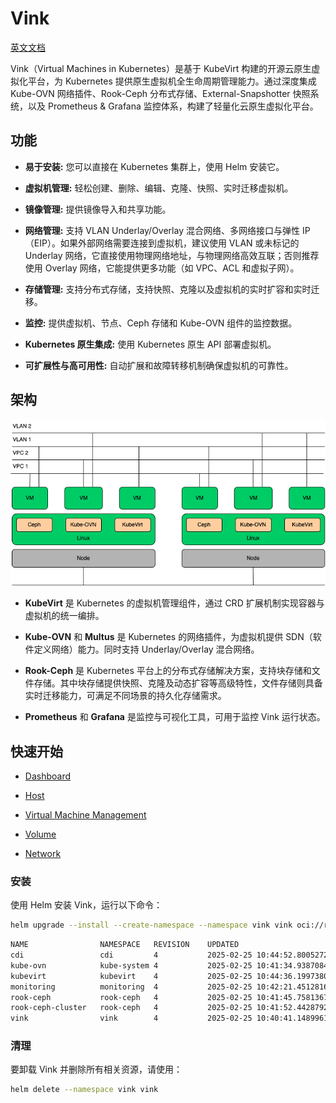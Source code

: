 # Vink

[英文文档](./README.en.md)

Vink（Virtual Machines in Kubernetes）是基于 KubeVirt 构建的开源云原生虚拟化平台，为 Kubernetes 提供原生虚拟机全生命周期管理能力。通过深度集成 Kube-OVN 网络插件、Rook-Ceph 分布式存储、External-Snapshotter 快照系统，以及 Prometheus & Grafana 监控体系，构建了轻量化云原生虚拟化平台。

## 功能

- **易于安装:** 您可以直接在 Kubernetes 集群上，使用 Helm 安装它。

- **虚拟机管理:** 轻松创建、删除、编辑、克隆、快照、实时迁移虚拟机。

- **镜像管理:** 提供镜像导入和共享功能。

- **网络管理:** 支持 VLAN Underlay/Overlay 混合网络、多网络接口与弹性 IP（EIP）。如果外部网络需要连接到虚拟机，建议使用 VLAN 或未标记的 Underlay 网络，它直接使用物理网络地址，与物理网络高效互联；否则推荐使用 Overlay 网络，它能提供更多功能（如 VPC、ACL 和虚拟子网）。

- **存储管理:** 支持分布式存储，支持快照、克隆以及虚拟机的实时扩容和实时迁移。

- **监控:** 提供虚拟机、节点、Ceph 存储和 Kube-OVN 组件的监控数据。

- **Kubernetes 原生集成:** 使用 Kubernetes 原生 API 部署虚拟机。

- **可扩展性与高可用性:** 自动扩展和故障转移机制确保虚拟机的可靠性。

## 架构

![Vink](./docs/images/vink.png)

- **KubeVirt** 是 Kubernetes 的虚拟机管理组件，通过 CRD 扩展机制实现容器与虚拟机的统一编排。

- **Kube-OVN** 和 **Multus** 是 Kubernetes 的网络插件，为虚拟机提供 SDN（软件定义网络）能力。同时支持 Underlay/Overlay 混合网络。

- **Rook-Ceph** 是 Kubernetes 平台上的分布式存储解决方案，支持块存储和文件存储。其中块存储提供快照、克隆及动态扩容等高级特性，文件存储则具备实时迁移能力，可满足不同场景的持久化存储需求。

- **Prometheus** 和 **Grafana** 是监控与可视化工具，可用于监控 Vink 运行状态。

## 快速开始

- [Dashboard](./docs/dashboard.md)

- [Host](./docs/host.md)

- [Virtual Machine Management](./docs/vm-management.md)

- [Volume](./docs/volume.md)

- [Network](./docs/network.md)

### 安装

使用 Helm 安装 Vink，运行以下命令：

```bash
helm upgrade --install --create-namespace --namespace vink vink oci://registry-1.docker.io/hejianmin/vink --wait --timeout 1800s --debug
```

```bash
NAME             	NAMESPACE  	REVISION	UPDATED                                	STATUS  	CHART                       	APP VERSION
cdi              	cdi        	4       	2025-02-25 10:44:52.800527214 +0000 UTC	deployed	cdi-0.0.1-f1a26a48          	0.0.1-f1a26a48
kube-ovn         	kube-system	4       	2025-02-25 10:41:34.938708426 +0000 UTC	deployed	kube-ovn-v1.13.3            	1.13.3
kubevirt         	kubevirt   	4       	2025-02-25 10:44:36.199738081 +0000 UTC	deployed	kubevirt-0.0.1-f1a26a48     	0.0.1-f1a26a48
monitoring       	monitoring 	4       	2025-02-25 10:42:21.451281681 +0000 UTC	deployed	kube-prometheus-stack-69.5.1	v0.80.1
rook-ceph        	rook-ceph  	4       	2025-02-25 10:41:45.758136708 +0000 UTC	deployed	rook-ceph-v1.16.4           	v1.16.4
rook-ceph-cluster	rook-ceph  	4       	2025-02-25 10:41:52.442879278 +0000 UTC	deployed	rook-ceph-cluster-v1.16.4   	v1.16.4
vink             	vink       	4       	2025-02-25 10:40:41.148996124 +0000 UTC	deployed	vink-0.0.1-165797c0         	0.0.1-165797c0
```

### 清理

要卸载 Vink 并删除所有相关资源，请使用：

```bash
helm delete --namespace vink vink
```
